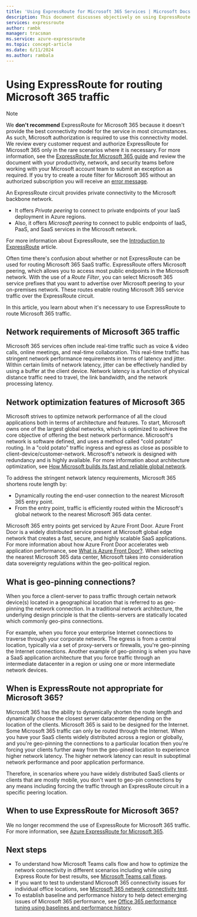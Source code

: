 ```yaml
---
title: 'Using ExpressRoute for Microsoft 365 Services | Microsoft Docs'
description: This document discusses objectively on using ExpressRoute circuit for Microsoft 365 SaaS services.
services: expressroute
author: rambk
manager: tracsman
ms.service: azure-expressroute
ms.topic: concept-article
ms.date: 6/11/2024
ms.author: rambala
---
```


# Using ExpressRoute for routing Microsoft 365 traffic

> [!NOTE]
> We **don't recommend** ExpressRoute for Microsoft 365 because it doesn't provide the best connectivity model for the service in most circumstances. As such, Microsoft authorization is required to use this connectivity model. We review every customer request and authorize ExpressRoute for Microsoft 365 only in the rare scenarios where it is necessary. For more information, see the [ExpressRoute for Microsoft 365 guide](https://aka.ms/erguide) and review the document with your productivity, network, and security teams before working with your Microsoft account team to submit an exception as required. If you try to create a route filter for Microsoft 365 without an authorized subscription you will receive an [error message](https://support.microsoft.com/kb/3181709).

An ExpressRoute circuit provides private connectivity to the Microsoft backbone network.

* It offers *Private peering* to connect to private endpoints of your IaaS deployment in Azure regions. 
* Also, it offers *Microsoft peering* to connect to public endpoints of IaaS, PaaS, and SaaS services in the Microsoft network. 

For more information about ExpressRoute, see the [Introduction to ExpressRoute][ExR-Intro] article.

Often time there's confusion about whether or not ExpressRoute can be used for routing Microsoft 365 SaaS traffic. ExpressRoute offers Microsoft peering, which allows you to access most public endpoints in the Microsoft network. With the use of a *Route Filter*, you can select Microsoft 365 service prefixes that you want to advertise over Microsoft peering to your on-premises network. These routes enable routing Microsoft 365 service traffic over the ExpressRoute circuit.

In this article, you learn about when it's necessary to use ExpressRoute to route Microsoft 365 traffic.

## Network requirements of Microsoft 365 traffic

Microsoft 365 services often include real-time traffic such as voice & video calls, online meetings, and real-time collaboration. This real-time traffic has stringent network performance requirements in terms of latency and jitter. Within certain limits of network latency, jitter can be effectively handled by using a buffer at the client device. Network latency is a function of physical distance traffic need to travel, the link bandwidth, and the network processing latency. 

## Network optimization features of Microsoft 365 

Microsoft strives to optimize network performance of all the cloud applications both in terms of architecture and features. To start, Microsoft owns one of the largest global networks, which is optimized to achieve the core objective of offering the best network performance. Microsoft's network is software defined, and uses a method called "cold potato" routing. In a "cold potato" traffic ingress and egress as close as possible to client-device/customer-network. Microsoft's network is designed with redundancy and is highly available. For more information about architecture optimization, see [How Microsoft builds its fast and reliable global network][MGN].

To address the stringent network latency requirements, Microsoft 365 shortens route length by:
* Dynamically routing the end-user connection to the nearest Microsoft 365 entry point. 
* From the entry point, traffic is efficiently routed within the Microsoft's global network to the nearest Microsoft 365 data center.

Microsoft 365 entry points get serviced by Azure Front Door. Azure Front Door is a widely distributed service present at Microsoft global edge network that creates a fast, secure, and highly scalable SaaS applications. For more information about how Azure Front Door accelerates web application performance, see [What is Azure Front Door?][AFD]. When selecting the nearest Microsoft 365 data center, Microsoft takes into consideration data sovereignty regulations within the geo-political region.

## What is geo-pinning connections?

When you force a client-server to pass traffic through certain network device(s) located in a geographical location that is referred to as geo-pinning the network connection. In a traditional network architecture, the underlying design principle is that the clients-servers are statically located which commonly geo-pins connections.

For example, when you force your enterprise Internet connections to traverse through your corporate network. The egress is from a central location, typically via a set of proxy-servers or firewalls, you're geo-pinning the Internet connections. Another example of geo-pinning is when you have a SaaS application architecture that you force traffic through an intermediate datacenter in a region or using one or more intermediate network devices.

## When is ExpressRoute not appropriate for Microsoft 365?

Microsoft 365 has the ability to dynamically shorten the route length and dynamically choose the closest server datacenter depending on the location of the clients. Microsoft 365 is said to be designed for the Internet. 
Some Microsoft 365 traffic can only be routed through the Internet.
When you have your SaaS clients widely distributed across a region or globally, and you're geo-pinning the connections to a particular location then you're forcing your clients further away from the geo-pined location to experience higher network latency. The higher network latency can result in suboptimal network performance and poor application performance.

Therefore, in scenarios where you have widely distributed SaaS clients or clients that are mostly mobile, you don't want to geo-pin connections by any means including forcing the traffic through an ExpressRoute circuit in a specific peering location.

## When to use ExpressRoute for Microsoft 365?

We no longer recommend the use of ExpressRoute for Microsoft 365 traffic. For more information, see [Azure ExpressRoute for Microsoft 365](/microsoft-365/enterprise/azure-expressroute?view=o365-worldwide).

## Next steps

* To understand how Microsoft Teams calls flow and how to optimize the network connectivity in different scenarios including while using Express Route for best results, see [Microsoft Teams call flows][Teams].
* If you want to test to understand Microsoft 365 connectivity issues for individual office locations, see [Microsoft 365 network connectivity test][Microsoft 365-Test].
* To establish baseline and performance history to help detect emerging issues of Microsoft 365 performance, see [Office 365 performance tuning using baselines and performance history][Microsoft 365perf].

<!--Link References-->
[ExR-Intro]: ./expressroute-introduction.md
[CreatePeering]: ./expressroute-howto-routing-portal-resource-manager.md
[MGN]: https://azure.microsoft.com/blog/how-microsoft-builds-its-fast-and-reliable-global-network/
[AFD]: ../frontdoor/front-door-overview.md
[ExRRF]: ./how-to-routefilter-portal.md
[Teams]: /microsoftteams/microsoft-teams-online-call-flows
[Microsoft 365-Test]: https://connectivity.office.com/
[Microsoft 365perf]: /microsoft-365/enterprise/performance-tuning-using-baselines-and-history
